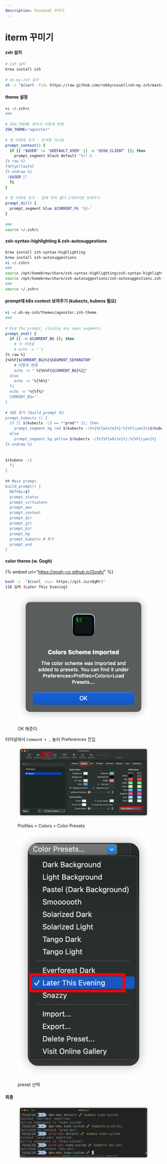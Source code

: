 ```yaml
---
description: Terminal 꾸미기
---
```


# iterm 꾸미기

#### zsh 설치

```bash
# zsh 설치
brew install zsh

# oh-my-zsh 설치
sh -c "$(curl -fsSL https://raw.github.com/robbyrussell/oh-my-zsh/master/tools/install.sh)"
```

#### theme 설정

```bash
vi ~/.zshrc
###

# ZSH_THEME 찾아서 이렇게 변경
ZSH_THEME="agnoster"

# 맨 아래에 추가 - 유저명 커스텀
prompt_context() {
  if [[ "$USER" != "$DEFAULT_USER" || -n "$SSH_CLIENT" ]]; then
    prompt_segment black default "%(!.%
{% raw %}
{%F{yellow}%}
{% endraw %}
.)$USER 🚀"
  fi
}

# 맨 아래에 추가 - 현재 위치 폴더 2개까지만 보여주기
prompt_dir() {
  prompt_segment blue $CURRENT_FG '%2~'
}

###
source ~/.zshrc
```

#### zsh-syntax-highlighting & zsh-autosuggestions

```bash
brew install zsh-syntax-highlighting
brew install zsh-autosuggestions
vi ~/.zshrc
###
source /opt/homebrew/share/zsh-syntax-highlighting/zsh-syntax-highlighting.zsh
source /opt/homebrew/share/zsh-autosuggestions/zsh-autosuggestions.zsh
###
source ~/.zshrc
```

#### prompt에 k8s context 보여주기 (kubectx, kubens 필요)

```bash
vi ~/.oh-my-zsh/themes/agnoster.zsh-theme
###

# End the prompt, closing any open segments
prompt_end() {
  if [[ -n $CURRENT_BG ]]; then
    # 이 부분을
    # echo -n " %
{% raw %}
{%k%F{$CURRENT_BG}%}$SEGMENT_SEPARATOR"
    # 이렇게 변경
    echo -n " %{%k%F{$CURRENT_BG}%}🚀"
  else
    echo -n "%{%k%}"
  fi
  echo -n "%{%f%}"
  CURRENT_BG=''
}

# 새로 추가 (build_prompt 위)
prompt_kubectx () {
  if [[ $(kubectx -c) == *"prod"* ]]; then
    prompt_segment bg red $(kubectx -c)%{%F{white}%}:%{%F{cyan}%}$(kubens -c)
  else
    prompt_segment bg yellow $(kubectx -c)%{%F{white}%}:%{%F{cyan}%}
{% endraw %}


$(kubens -c)
  fi
}

## Main prompt
build_prompt() {
  RETVAL=$?
  prompt_status
  prompt_virtualenv
  prompt_aws
  prompt_context
  prompt_dir
  prompt_git
  prompt_bzr
  prompt_hg
  prompt_kubectx # 추가
  prompt_end
}
```

#### color theme (w. Gogh)

{% embed url="https://gogh-co.github.io/Gogh/" %}

```bash
bash -c  "$(curl -sLo- https://git.io/vQgMr)" 
118 입력 (Later This Evening)
```

<figure><img src="../.gitbook/assets/image.png" alt=""><figcaption><p>OK 해준다</p></figcaption></figure>

터미널에서 `Command + ,` 눌러 Preferences 진입

<figure><img src="../.gitbook/assets/image (2).png" alt=""><figcaption><p>Profiles > Colors > Color Presets</p></figcaption></figure>

<figure><img src="../.gitbook/assets/image (4).png" alt=""><figcaption><p>preset 선택</p></figcaption></figure>

#### 최종

<figure><img src="../.gitbook/assets/image (5).png" alt=""><figcaption></figcaption></figure>
